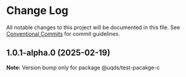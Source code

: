 # Change Log

All notable changes to this project will be documented in this file.
See [Conventional Commits](https://conventionalcommits.org) for commit guidelines.

## 1.0.1-alpha.0 (2025-02-19)

**Note:** Version bump only for package @uqds/test-pacakge-c
